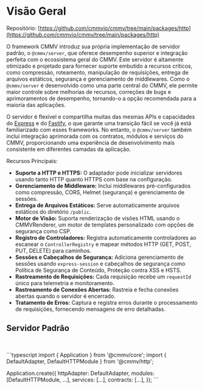 # Visão Geral

Repositório: [https://github.com/cmmvio/cmmv/tree/main/packages/http](https://github.com/cmmvio/cmmv/tree/main/packages/http)

O framework CMMV introduz sua própria implementação de servidor padrão, o ``@cmmv/server``, que oferece desempenho superior e integração perfeita com o ecossistema geral do CMMV. Este servidor é altamente otimizado e projetado para fornecer suporte embutido a recursos críticos, como compressão, roteamento, manipulação de requisições, entrega de arquivos estáticos, segurança e gerenciamento de middlewares. Como o ``@cmmv/server`` é desenvolvido como uma parte central do CMMV, ele permite maior controle sobre melhorias de recursos, correções de bugs e aprimoramentos de desempenho, tornando-o a opção recomendada para a maioria das aplicações.

O servidor é flexível e compartilha muitas das mesmas APIs e capacidades do [Express](https://expressjs.com/) e do [Fastify](https://fastify.dev/), o que garante uma transição fácil se você já está familiarizado com esses frameworks. No entanto, o ``@cmmv/server`` também inclui integração aprimorada com os contratos, módulos e serviços do CMMV, proporcionando uma experiência de desenvolvimento mais consistente em diferentes camadas da aplicação.

Recursos Principais:
* **Suporte a HTTP e HTTPS:** O adaptador pode inicializar servidores usando tanto HTTP quanto HTTPS com base na configuração.
* **Gerenciamento de Middleware:** Inclui middlewares pré-configurados como compressão, CORS, Helmet (segurança) e gerenciamento de sessões.
* **Entrega de Arquivos Estáticos:** Serve automaticamente arquivos estáticos do diretório ``/public``.
* **Motor de Visão:** Suporta renderização de visões HTML usando o CMMVRenderer, um motor de templates personalizado com opções de segurança como CSP.
* **Registro de Controladores:** Registra automaticamente controladores ao escanear o ``ControllerRegistry`` e mapear métodos HTTP (GET, POST, PUT, DELETE) para caminhos.
* **Sessões e Cabeçalhos de Segurança:** Adiciona gerenciamento de sessões usando ``express-session`` e cabeçalhos de segurança como Política de Segurança de Conteúdo, Proteção contra XSS e HSTS.
* **Rastreamento de Requisições:** Cada requisição recebe um ``requestId`` único para telemetria e monitoramento.
* **Rastreamento de Conexões Abertas:** Rastreia e fecha conexões abertas quando o servidor é encerrado.
* **Tratamento de Erros:** Captura e registra erros durante o processamento de requisições, fornecendo mensagens de erro detalhadas.

## Servidor Padrão

<br/>

\`\`\`typescript
import { Application } from '@cmmv/core';
import { DefaultAdapter, DefaultHTTPModule } from '@cmmv/http';

Application.create({
    httpAdapter: DefaultAdapter,
    modules: [DefaultHTTPModule, ...],
    services: [...],
    contracts: [...],
});
\`\`\`
